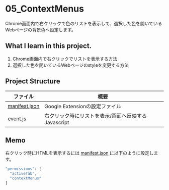 # 05_ContextMenus
Chrome画面内で右クリックで色のリストを表示して、選択した色を開いているWebページの背景色へ設定します。  

## What I learn in this project. 
1. Chrome画面内で右クリックでリストを表示する方法
2. 選択した色を開いているWebページのstyleを変更する方法

## Project Structure  
| ファイル                             | 概要                              |
| -------------------------------- | ------------------------------- |
| [manifest.json](./manifest.json) | Google Extensionの設定ファイル         |
| [event.js](./event.js)           | 右クリック時にリストを表示/画面へ反映するJavascript |

## Memo
右クリック時にHTMLを表示するには [manifest.json](./manifest.json) に以下のように設定します。  
```javascript
"permissions": [
  "activeTab",
  "contextMenus"
]
```